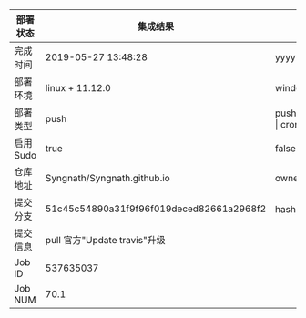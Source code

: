部署状态 | 集成结果 | 参考值
---|---|---
完成时间 | 2019-05-27 13:48:28 | yyyy-mm-dd hh:mm:ss
部署环境 | linux + 11.12.0 | window \| linux + stable
部署类型 | push | push \| pull_request \| api \| cron
启用Sudo | true | false \| true
仓库地址 | Syngnath/Syngnath.github.io | owner_name/repo_name
提交分支 | 51c45c54890a31f9f96f019deced82661a2968f2 | hash 16位
提交信息 | pull 官方"Update travis"升级 |
Job ID   | 537635037 |
Job NUM  | 70.1 |

